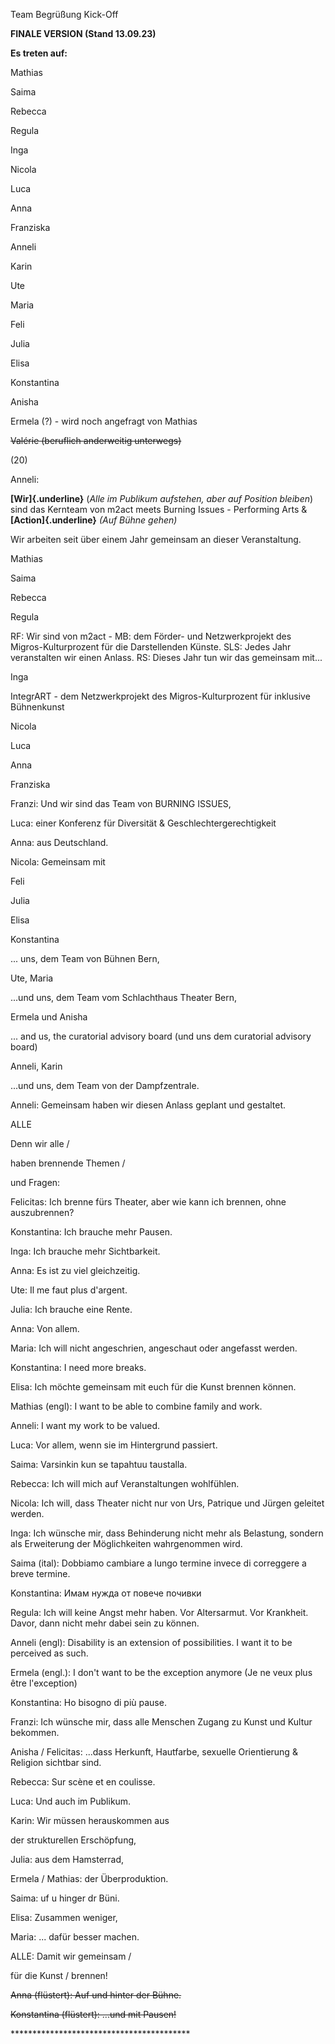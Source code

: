 Team Begrüßung Kick-Off

**FINALE VERSION (Stand 13.09.23)**

**Es treten auf:**

Mathias

Saima

Rebecca

Regula

Inga

Nicola

Luca

Anna

Franziska

Anneli

Karin

Ute

Maria

Feli

Julia

Elisa

Konstantina

Anisha

Ermela (?) - wird noch angefragt von Mathias

~~Valérie (beruflich anderweitig unterwegs)~~

\(20\)

Anneli:

**[Wir]{.underline}** (*Alle im Publikum aufstehen, aber auf Position
bleiben*) sind das Kernteam von m2act meets Burning Issues - Performing
Arts & **[Action]{.underline}** *(Auf Bühne gehen)*

Wir arbeiten seit über einem Jahr gemeinsam an dieser Veranstaltung.

Mathias

Saima

Rebecca

Regula

RF: Wir sind von m2act - MB: dem Förder- und Netzwerkprojekt des
Migros-Kulturprozent für die Darstellenden Künste. SLS: Jedes Jahr
veranstalten wir einen Anlass. RS: Dieses Jahr tun wir das gemeinsam
mit...

Inga

IntegrART - dem Netzwerkprojekt des Migros-Kulturprozent für inklusive
Bühnenkunst

Nicola

Luca

Anna

Franziska

Franzi: Und wir sind das Team von BURNING ISSUES,

Luca: einer Konferenz für Diversität & Geschlechtergerechtigkeit

Anna: aus Deutschland.

Nicola: Gemeinsam mit

Feli

Julia

Elisa

Konstantina

... uns, dem Team von Bühnen Bern,

Ute, Maria

...und uns, dem Team vom Schlachthaus Theater Bern,

Ermela und Anisha

... and us, the curatorial advisory board (und uns dem curatorial
advisory board)

Anneli, Karin

...und uns, dem Team von der Dampfzentrale.

Anneli: Gemeinsam haben wir diesen Anlass geplant und gestaltet.

ALLE

Denn wir alle /

haben brennende Themen /

und Fragen:

Felicitas: Ich brenne fürs Theater, aber wie kann ich brennen, ohne
auszubrennen?

Konstantina: Ich brauche mehr Pausen.

Inga: Ich brauche mehr Sichtbarkeit.

Anna: Es ist zu viel gleichzeitig.

Ute: Il me faut plus d\'argent.

Julia: Ich brauche eine Rente.

Anna: Von allem.

Maria: Ich will nicht angeschrien, angeschaut oder angefasst werden.

Konstantina: I need more breaks.

Elisa: Ich möchte gemeinsam mit euch für die Kunst brennen können.

Mathias (engl): I want to be able to combine family and work.

Anneli: I want my work to be valued.

Luca: Vor allem, wenn sie im Hintergrund passiert.

Saima: Varsinkin kun se tapahtuu taustalla.

Rebecca: Ich will mich auf Veranstaltungen wohlfühlen.

Nicola: Ich will, dass Theater nicht nur von Urs, Patrique und Jürgen
geleitet werden.

Inga: Ich wünsche mir, dass Behinderung nicht mehr als Belastung,
sondern als Erweiterung der Möglichkeiten wahrgenommen wird.

Saima (ital): Dobbiamo cambiare a lungo termine invece di correggere a
breve termine.

Konstantina: Имам нужда от повече почивки

Regula: Ich will keine Angst mehr haben. Vor Altersarmut. Vor Krankheit.
Davor, dann nicht mehr dabei sein zu können.

Anneli (engl): Disability is an extension of possibilities. I want it to
be perceived as such.

Ermela (engl.): I don't want to be the exception anymore (Je ne veux
plus être l'exception)

Konstantina: Ho bisogno di più pause.

Franzi: Ich wünsche mir, dass alle Menschen Zugang zu Kunst und Kultur
bekommen.

Anisha / Felicitas: ...dass Herkunft, Hautfarbe, sexuelle Orientierung &
Religion sichtbar sind.

Rebecca: Sur scène et en coulisse.

Luca: Und auch im Publikum.

Karin: Wir müssen herauskommen aus

der strukturellen Erschöpfung,

Julia: aus dem Hamsterrad,

Ermela / Mathias: der Überproduktion.

Saima: uf u hinger dr Büni.

Elisa: Zusammen weniger,

Maria: ... dafür besser machen.

ALLE: Damit wir gemeinsam /

für die Kunst / brennen!

~~Anna (flüstert): Auf und hinter der Bühne.~~

~~Konstantina (flüstert): ...und mit Pausen!~~

\*\*\*\*\*\*\*\*\*\*\*\*\*\*\*\*\*\*\*\*\*\*\*\*\*\*\*\*\*\*\*\*\*\*\*\*\*\*\*\*\*
